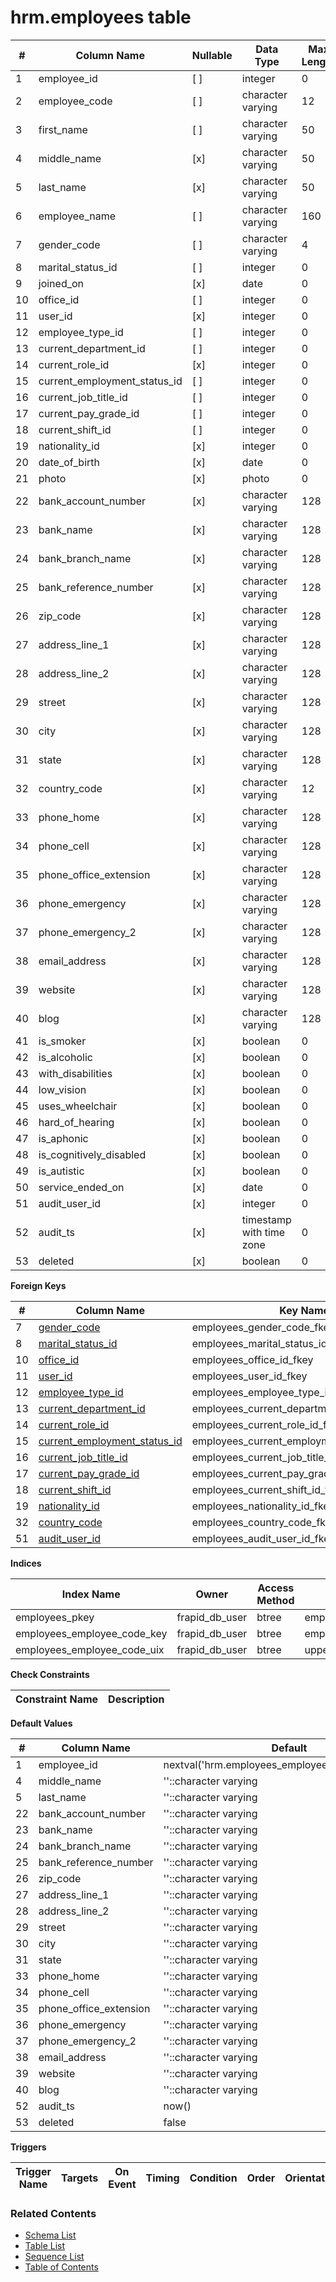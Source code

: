 # hrm.employees table



| # | Column Name | Nullable | Data Type | Max Length | Description |
| --- | --- | --- | --- | --- | --- |
| 1 | employee_id | [ ] | integer | 0 |  |
| 2 | employee_code | [ ] | character varying | 12 |  |
| 3 | first_name | [ ] | character varying | 50 |  |
| 4 | middle_name | [x] | character varying | 50 |  |
| 5 | last_name | [x] | character varying | 50 |  |
| 6 | employee_name | [ ] | character varying | 160 |  |
| 7 | gender_code | [ ] | character varying | 4 |  |
| 8 | marital_status_id | [ ] | integer | 0 |  |
| 9 | joined_on | [x] | date | 0 |  |
| 10 | office_id | [ ] | integer | 0 |  |
| 11 | user_id | [x] | integer | 0 |  |
| 12 | employee_type_id | [ ] | integer | 0 |  |
| 13 | current_department_id | [ ] | integer | 0 |  |
| 14 | current_role_id | [x] | integer | 0 |  |
| 15 | current_employment_status_id | [ ] | integer | 0 |  |
| 16 | current_job_title_id | [ ] | integer | 0 |  |
| 17 | current_pay_grade_id | [ ] | integer | 0 |  |
| 18 | current_shift_id | [ ] | integer | 0 |  |
| 19 | nationality_id | [x] | integer | 0 |  |
| 20 | date_of_birth | [x] | date | 0 |  |
| 21 | photo | [x] | photo | 0 |  |
| 22 | bank_account_number | [x] | character varying | 128 |  |
| 23 | bank_name | [x] | character varying | 128 |  |
| 24 | bank_branch_name | [x] | character varying | 128 |  |
| 25 | bank_reference_number | [x] | character varying | 128 |  |
| 26 | zip_code | [x] | character varying | 128 |  |
| 27 | address_line_1 | [x] | character varying | 128 |  |
| 28 | address_line_2 | [x] | character varying | 128 |  |
| 29 | street | [x] | character varying | 128 |  |
| 30 | city | [x] | character varying | 128 |  |
| 31 | state | [x] | character varying | 128 |  |
| 32 | country_code | [x] | character varying | 12 |  |
| 33 | phone_home | [x] | character varying | 128 |  |
| 34 | phone_cell | [x] | character varying | 128 |  |
| 35 | phone_office_extension | [x] | character varying | 128 |  |
| 36 | phone_emergency | [x] | character varying | 128 |  |
| 37 | phone_emergency_2 | [x] | character varying | 128 |  |
| 38 | email_address | [x] | character varying | 128 |  |
| 39 | website | [x] | character varying | 128 |  |
| 40 | blog | [x] | character varying | 128 |  |
| 41 | is_smoker | [x] | boolean | 0 |  |
| 42 | is_alcoholic | [x] | boolean | 0 |  |
| 43 | with_disabilities | [x] | boolean | 0 |  |
| 44 | low_vision | [x] | boolean | 0 |  |
| 45 | uses_wheelchair | [x] | boolean | 0 |  |
| 46 | hard_of_hearing | [x] | boolean | 0 |  |
| 47 | is_aphonic | [x] | boolean | 0 |  |
| 48 | is_cognitively_disabled | [x] | boolean | 0 |  |
| 49 | is_autistic | [x] | boolean | 0 |  |
| 50 | service_ended_on | [x] | date | 0 |  |
| 51 | audit_user_id | [x] | integer | 0 |  |
| 52 | audit_ts | [x] | timestamp with time zone | 0 |  |
| 53 | deleted | [x] | boolean | 0 |  |



**Foreign Keys**

| # | Column Name | Key Name | References |
| --- | --- | --- | --- |
| 7 | [gender_code](../core/genders.md) | employees_gender_code_fkey | core.genders.gender_code |
| 8 | [marital_status_id](../core/marital_statuses.md) | employees_marital_status_id_fkey | core.marital_statuses.marital_status_id |
| 10 | [office_id](../core/offices.md) | employees_office_id_fkey | core.offices.office_id |
| 11 | [user_id](../account/users.md) | employees_user_id_fkey | account.users.user_id |
| 12 | [employee_type_id](../hrm/employee_types.md) | employees_employee_type_id_fkey | hrm.employee_types.employee_type_id |
| 13 | [current_department_id](../hrm/departments.md) | employees_current_department_id_fkey | hrm.departments.department_id |
| 14 | [current_role_id](../hrm/roles.md) | employees_current_role_id_fkey | hrm.roles.role_id |
| 15 | [current_employment_status_id](../hrm/employment_statuses.md) | employees_current_employment_status_id_fkey | hrm.employment_statuses.employment_status_id |
| 16 | [current_job_title_id](../hrm/job_titles.md) | employees_current_job_title_id_fkey | hrm.job_titles.job_title_id |
| 17 | [current_pay_grade_id](../hrm/pay_grades.md) | employees_current_pay_grade_id_fkey | hrm.pay_grades.pay_grade_id |
| 18 | [current_shift_id](../hrm/shifts.md) | employees_current_shift_id_fkey | hrm.shifts.shift_id |
| 19 | [nationality_id](../hrm/nationalities.md) | employees_nationality_id_fkey | hrm.nationalities.nationality_id |
| 32 | [country_code](../core/countries.md) | employees_country_code_fkey | core.countries.country_code |
| 51 | [audit_user_id](../account/users.md) | employees_audit_user_id_fkey | account.users.user_id |



**Indices**

| Index Name | Owner | Access Method | Definition | Description |
| --- | --- | --- | --- | --- |
| employees_pkey | frapid_db_user | btree | employee_id |  |
| employees_employee_code_key | frapid_db_user | btree | employee_code |  |
| employees_employee_code_uix | frapid_db_user | btree | upper(employee_code::text) |  |



**Check Constraints**

| Constraint Name | Description |
| --- | --- |



**Default Values**

| # | Column Name | Default |
| --- | --- | --- |
| 1 | employee_id | nextval('hrm.employees_employee_id_seq'::regclass) |
| 4 | middle_name | ''::character varying |
| 5 | last_name | ''::character varying |
| 22 | bank_account_number | ''::character varying |
| 23 | bank_name | ''::character varying |
| 24 | bank_branch_name | ''::character varying |
| 25 | bank_reference_number | ''::character varying |
| 26 | zip_code | ''::character varying |
| 27 | address_line_1 | ''::character varying |
| 28 | address_line_2 | ''::character varying |
| 29 | street | ''::character varying |
| 30 | city | ''::character varying |
| 31 | state | ''::character varying |
| 33 | phone_home | ''::character varying |
| 34 | phone_cell | ''::character varying |
| 35 | phone_office_extension | ''::character varying |
| 36 | phone_emergency | ''::character varying |
| 37 | phone_emergency_2 | ''::character varying |
| 38 | email_address | ''::character varying |
| 39 | website | ''::character varying |
| 40 | blog | ''::character varying |
| 52 | audit_ts | now() |
| 53 | deleted | false |


**Triggers**

| Trigger Name | Targets | On Event | Timing | Condition | Order | Orientation | Description |
| --- | --- | --- | --- | --- | --- | --- | --- |


### Related Contents
* [Schema List](../../schemas.md)
* [Table List](../../tables.md)
* [Sequence List](../../sequences.md)
* [Table of Contents](../../README.md)
